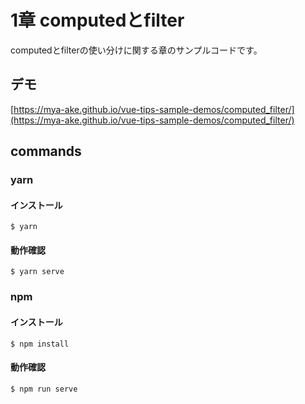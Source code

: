 # 1章 computedとfilter 

computedとfilterの使い分けに関する章のサンプルコードです。

## デモ
[https://mya-ake.github.io/vue-tips-sample-demos/computed_filter/](https://mya-ake.github.io/vue-tips-sample-demos/computed_filter/)

## commands

### yarn

#### インストール

```
$ yarn
```

#### 動作確認

```
$ yarn serve
```

### npm

#### インストール

```
$ npm install
```

#### 動作確認

```
$ npm run serve
```
